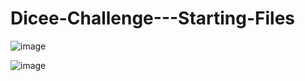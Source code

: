 # Dicee-Challenge---Starting-Files

![image](https://github.com/hurikzamith/Dicee-Challenge---Starting-Files/assets/93097561/49f28eb9-cb42-4bd1-a5ff-9d2397723bf3)


![image](https://github.com/hurikzamith/Dicee-Challenge---Starting-Files/assets/93097561/b5975ab4-4653-409f-b29b-a862d96c6a1a)
